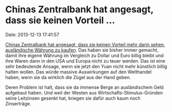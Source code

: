 Chinas Zentralbank hat angesagt, dass sie keinen Vorteil \...
=============================================================

Date: 2013-12-13 17:41:57

[Chinas Zentralbank hat angesagt, dass sie keinen Vorteil mehr darin
sehen, ausländische Währung zu
kaufen](http://www.bloomberg.com/news/2013-11-20/pboc-says-no-longer-in-china-s-favor-to-boost-record-reserves.html).
Das haben sie bisher immer gemacht, damit ihre eigene Währung im
Vergleich zu Dollar und Euro billig bleibt und ihre Waren dann in den
USA und Europa nicht zu teuer werden. Das ist eine sehr bedeutende
Ansage, wenn sie jetzt den Yuan nicht mehr künstlich billig halten
wollen. Das würde massive Auswirkungen auf den Welthandel haben, wenn
sie da wirklich die Zügel aus der Hand geben.

Deren Problem ist halt, dass sie da immense Berge an ausländischem Geld
aufgebaut haben. Und weil der Westen aus Wirtschafts-Stimulus-Gründen
seine Leitzinsen gesenkt hat, kriegen sie dafür auch kaum noch
Zinserträge.
